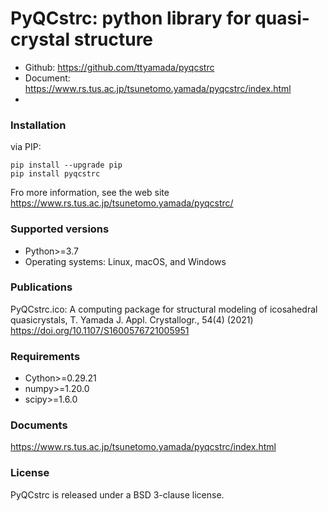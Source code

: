 # PyQCstrc: python library for quasi-crystal structure

- Github: <https://github.com/ttyamada/pyqcstrc>
- Document: <https://www.rs.tus.ac.jp/tsunetomo.yamada/pyqcstrc/index.html>
- 
### Installation

via PIP:

```
pip install --upgrade pip
pip install pyqcstrc
```

Fro more information, see the web site https://www.rs.tus.ac.jp/tsunetomo.yamada/pyqcstrc/

### Supported versions

- Python>=3.7
- Operating systems: Linux, macOS, and Windows

### Publications

PyQCstrc.ico: A computing package for structural modeling of icosahedral quasicrystals,
T. Yamada
J. Appl. Crystallogr., 54(4) (2021)
https://doi.org/10.1107/S1600576721005951

### Requirements

- Cython>=0.29.21
- numpy>=1.20.0
- scipy>=1.6.0

### Documents

https://www.rs.tus.ac.jp/tsunetomo.yamada/pyqcstrc/index.html

### License
PyQCstrc is released under a BSD 3-clause license.
